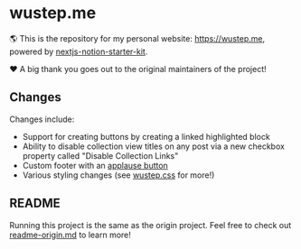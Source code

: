 # wustep.me
🌎 This is the repository for my personal website: https://wustep.me, powered by [nextjs-notion-starter-kit](https://github.com/transitive-bullshit/nextjs-notion-starter-kit).

❤️ A big thank you goes out to the original maintainers of the project!

## Changes
Changes include:
- Support for creating buttons by creating a linked highlighted block
- Ability to disable collection view titles on any post via a new checkbox property called "Disable Collection Links"
- Custom footer with an [applause button](https://applause-button.com)
- Various styling changes (see [wustep.css](https://github.com/wustep/me/blob/master/styles/wustep.css) for more!)

## README
Running this project is the same as the origin project. Feel free to check out [readme-origin.md](https://github.com/wustep/me/blob/master/readme-origin.md) to learn more!
